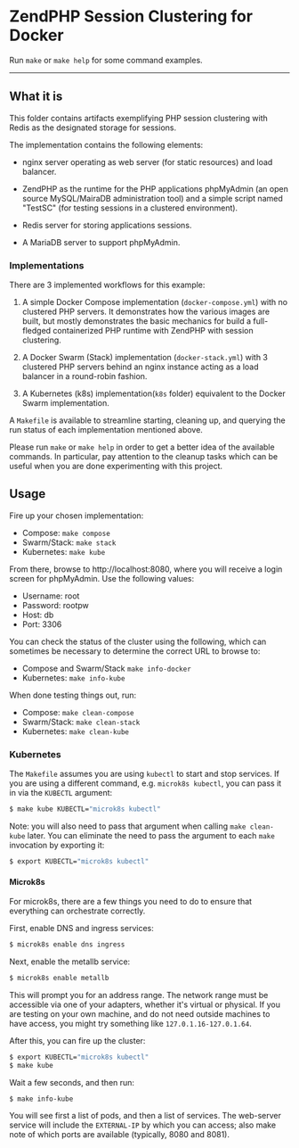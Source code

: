 # ZendPHP Session Clustering for Docker

Run `make` or `make help` for some command examples.

___

## What it is

This folder contains artifacts exemplifying PHP session clustering with Redis as the designated storage for sessions.

The implementation contains the following elements:

- nginx server operating as web server (for static resources) and load balancer.

- ZendPHP as the runtime for the PHP applications phpMyAdmin (an open source MySQL/MairaDB administration tool) and a simple script named "TestSC" (for testing sessions in a clustered environment).

- Redis server for storing applications sessions.

- A MariaDB server to support phpMyAdmin.

### Implementations

There are 3 implemented workflows for this example:

1. A simple Docker Compose implementation (`docker-compose.yml`) with no clustered PHP servers.
   It demonstrates how the various images are built, but mostly demonstrates the basic mechanics for build a full-fledged containerized PHP runtime with ZendPHP with session clustering.

2. A Docker Swarm (Stack) implementation (`docker-stack.yml`) with 3 clustered PHP servers behind an nginx instance acting as a load balancer in a round-robin fashion.

3. A Kubernetes (k8s) implementation(`k8s` folder) equivalent to the Docker Swarm implementation.

A `Makefile` is available to streamline starting, cleaning up, and querying the run status of each implementation mentioned above.

Please run `make` or `make help` in order to get a better idea of the available commands.
In particular, pay attention to the cleanup tasks which can be useful when you are done experimenting with this project.

## Usage

Fire up your chosen implementation:

- Compose: `make compose`
- Swarm/Stack: `make stack`
- Kubernetes: `make kube`

From there, browse to http://localhost:8080, where you will receive a login screen for phpMyAdmin.
Use the following values:

- Username: root
- Password: rootpw
- Host: db
- Port: 3306

You can check the status of the cluster using the following, which can sometimes be necessary to determine the correct URL to browse to:

- Compose and Swarm/Stack `make info-docker`
- Kubernetes: `make info-kube`

When done testing things out, run:

- Compose: `make clean-compose`
- Swarm/Stack: `make clean-stack`
- Kubernetes: `make clean-kube`

### Kubernetes

The `Makefile` assumes you are using `kubectl` to start and stop services.
If you are using a different command, e.g. `microk8s kubectl`, you can pass it in via the `KUBECTL` argument:

```bash
$ make kube KUBECTL="microk8s kubectl"
```

Note: you will also need to pass that argument when calling `make clean-kube` later.
You can eliminate the need to pass the argument to each `make` invocation by exporting it:

```bash
$ export KUBECTL="microk8s kubectl"
```

#### Microk8s

For microk8s, there are a few things you need to do to ensure that everything can orchestrate correctly.

First, enable DNS and ingress services:

```bash
$ microk8s enable dns ingress
```

Next, enable the metallb service:

```bash
$ microk8s enable metallb
```

This will prompt you for an address range.
The network range must be accessible via one of your adapters, whether it's virtual or physical.
If you are testing on your own machine, and do not need outside machines to have access, you might try something like `127.0.1.16-127.0.1.64`.

After this, you can fire up the cluster:

```bash
$ export KUBECTL="microk8s kubectl"
$ make kube
```

Wait a few seconds, and then run:

```bash
$ make info-kube
```

You will see first a list of pods, and then a list of services.
The web-server service will include the `EXTERNAL-IP` by which you can access; also make note of which ports are available (typically, 8080 and 8081).
